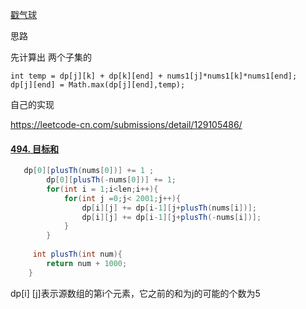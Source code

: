 [戳气球](https://leetcode-cn.com/problems/burst-balloons/)



思路

先计算出 两个子集的

`int temp = dp[j][k] + dp[k][end] + nums1[j]*nums1[k]*nums1[end];                    dp[j][end] = Math.max(dp[j][end],temp);`

自己的实现

https://leetcode-cn.com/submissions/detail/129105486/





#### [494. 目标和](https://leetcode-cn.com/problems/target-sum/)

```java
   dp[0][plusTh(nums[0])] += 1 ;
        dp[0][plusTh(-nums[0])] += 1;
        for(int i = 1;i<len;i++){
            for(int j =0;j< 2001;j++){
                dp[i][j] += dp[i-1][j+plusTh(nums[i])];
                dp[i][j] += dp[i-1][j+plusTh(-nums[i])];
            } 
        }
        
     int plusTh(int num){
        return num + 1000;
    }
```

dp[i] [j]表示源数组的第i个元素，它之前的和为j的可能的个数为5